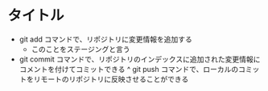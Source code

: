 # タイトル
- git add コマンドで、リポジトリに変更情報を追加する
    - このことをステージングと言う
- git commit コマンドで、リポジトリのインデックスに追加された変更情報にコメントを付けてコミットできる
^ git push コマンドで、ローカルのコミットをリモートのリポジトリに反映させることができる
